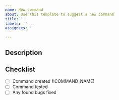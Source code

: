 ```yaml
---
name: New command
about: Use this template to suggest a new command
title: ''
labels: ''
assignees: ''

---
```


Description
-------------


Checklist
-------------
- [ ] Command created (!COMMAND_NAME)
- [ ] Command tested
- [ ] Any found bugs fixed
